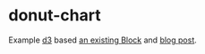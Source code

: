 # donut-chart

Example [d3](https://d3js.org/) based
[an existing Block](https://bl.ocks.org/Thanaporn-sk/d57656bb56a99e615c9d60540d2491f7)
and
[blog post](http://www.adeveloperdiary.com/d3-js/create-a-simple-donut-chart-using-d3-js/).
